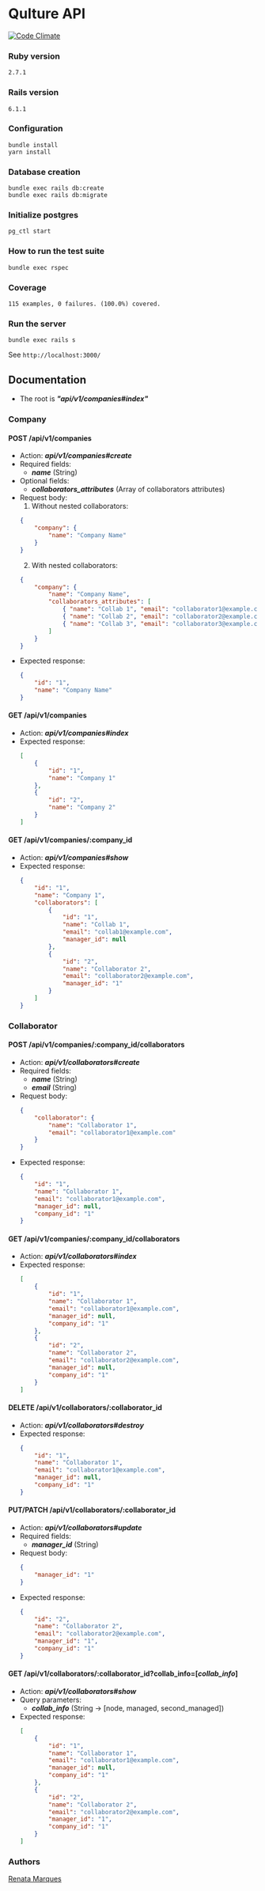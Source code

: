 # Qulture API

[![Code Climate](https://codeclimate.com/github/renatamarques97/qulture-api.svg)](https://codeclimate.com/github/renatamarques97/qulture-api)

### Ruby version
```
2.7.1
```

### Rails version
```
6.1.1
```

### Configuration
```shell
bundle install
yarn install
```

### Database creation
```shell
bundle exec rails db:create
bundle exec rails db:migrate
```

### Initialize postgres
```shell
pg_ctl start
```

### How to run the test suite
```shell
bundle exec rspec
```

### Coverage
```
115 examples, 0 failures. (100.0%) covered.
```

### Run the server
```shell
bundle exec rails s
```

See `http://localhost:3000/`

## Documentation

- The root is ___"api/v1/companies#index"___

### Company

#### POST /api/v1/companies
- Action: ___api/v1/companies#create___
- Required fields:
	- ___name___ (String)
- Optional fields:
	- ___collaborators_attributes___ (Array of collaborators attributes)
- Request body:
	1. Without nested collaborators:
	```json
	{
		"company": {
			"name": "Company Name"
		}
  }
	```
	2. With nested collaborators:
	```json
	{
		"company": {
			"name": "Company Name",
			"collaborators_attributes": [
				{ "name": "Collab 1", "email": "collaborator1@example.com" },
				{ "name": "Collab 2", "email": "collaborator2@example.com" },
				{ "name": "Collab 3", "email": "collaborator3@example.com" }
			]
		}
  }
	```
- Expected response:
	```json
	{
		"id": "1",
		"name": "Company Name"
	}		
	```

#### GET /api/v1/companies
- Action: ___api/v1/companies#index___
- Expected response:
	```json
	[
		{
			"id": "1",
			"name": "Company 1"
		},
		{
			"id": "2",
			"name": "Company 2"
		}
	]
	```

#### GET /api/v1/companies/:company_id
- Action: ___api/v1/companies#show___
- Expected response:
	```json
	{
		"id": "1",
		"name": "Company 1",
		"collaborators": [
			{
				"id": "1",
				"name": "Collab 1",
				"email": "collab1@example.com",
				"manager_id": null
			},
			{
				"id": "2",
				"name": "Collaborator 2",
				"email": "collaborator2@example.com",
				"manager_id": "1"
			}
		]
	}
	```

### Collaborator

#### POST /api/v1/companies/:company_id/collaborators
- Action: ___api/v1/collaborators#create___
- Required fields:
	- ___name___ (String)
	- ___email___ (String)
- Request body:
	```json
	{
		"collaborator": {
			"name": "Collaborator 1",
			"email": "collaborator1@example.com"
		}
  }
	```
- Expected response:
	```json
	{
		"id": "1",
		"name": "Collaborator 1",
		"email": "collaborator1@example.com",
		"manager_id": null,
		"company_id": "1"
	}		
	```

#### GET /api/v1/companies/:company_id/collaborators
- Action: ___api/v1/collaborators#index___
- Expected response:
	```json
	[
		{
			"id": "1",
			"name": "Collaborator 1",
			"email": "collaborator1@example.com",
			"manager_id": null,
			"company_id": "1"
		},
		{
			"id": "2",
			"name": "Collaborator 2",
			"email": "collaborator2@example.com",
			"manager_id": null,
			"company_id": "1"
		}
	]
	```

#### DELETE /api/v1/collaborators/:collaborator_id
- Action: ___api/v1/collaborators#destroy___
- Expected response:
	```json
	{
		"id": "1",
		"name": "Collaborator 1",
		"email": "collaborator1@example.com",
		"manager_id": null,
		"company_id": "1"
	}		
	```

#### PUT/PATCH /api/v1/collaborators/:collaborator_id
- Action: ___api/v1/collaborators#update___
- Required fields:
	- ___manager_id___ (String)
- Request body:
	```json
	{
		"manager_id": "1"
    }
	```
- Expected response:
	```json
	{
		"id": "2",
		"name": "Collaborator 2",
		"email": "collaborator2@example.com",
		"manager_id": "1",
		"company_id": "1"
	}
	```

#### GET /api/v1/collaborators/:collaborator_id?collab_info=[___collab_info___]
- Action: ___api/v1/collaborators#show___
- Query parameters:
	- ___collab_info___ (String -> [node, managed, second_managed])
- Expected response:
	```json
	[
		{
			"id": "1",
			"name": "Collaborator 1",
			"email": "collaborator1@example.com",
			"manager_id": null,
			"company_id": "1"
		},
		{
			"id": "2",
			"name": "Collaborator 2",
			"email": "collaborator2@example.com",
			"manager_id": "1",
			"company_id": "1"
		}
	]
	```

### Authors

[Renata Marques](https://www.linkedin.com/in/renata-marques-b27877119/)
